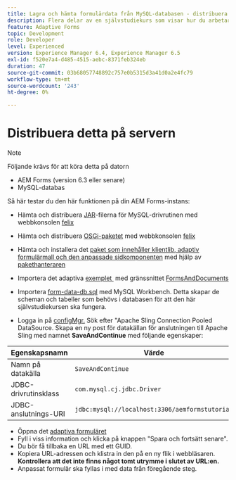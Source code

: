 ```yaml
---
title: Lagra och hämta formulärdata från MySQL-databasen - distribuera
description: Flera delar av en självstudiekurs som visar hur du arbetar med att lagra och hämta formulärdata
feature: Adaptive Forms
topic: Development
role: Developer
level: Experienced
version: Experience Manager 6.4, Experience Manager 6.5
exl-id: f520e7a4-d485-4515-aebc-8371feb324eb
duration: 47
source-git-commit: 03b68057748892c757e0b5315d3a41d0a2e4fc79
workflow-type: tm+mt
source-wordcount: '243'
ht-degree: 0%

---
```


# Distribuera detta på servern

>[!NOTE]
>
>Följande krävs för att köra detta på datorn
>
>* AEM Forms (version 6.3 eller senare)
>* MySQL-databas

Så här testar du den här funktionen på din AEM Forms-instans:

* Hämta och distribuera [JAR](assets/mysqldriver.jar)-filerna för MySQL-drivrutinen med webbkonsolen [felix](http://localhost:4502/system/console/bundles)
* Hämta och distribuera [OSGi-paketet](assets/SaveAndContinue.SaveAndContinue.core-1.0-SNAPSHOT.jar) med webbkonsolen [felix](http://localhost:4502/system/console/bundles)
* Hämta och installera det [paket som innehåller klientlib, adaptiv formulärmall och den anpassade sidkomponenten](assets/store-and-fetch-af-with-data.zip) med hjälp av [pakethanteraren](http://localhost:4502/crx/packmgr/index.jsp)
* Importera det adaptiva [exemplet &#x200B;](assets/sample-adaptive-form.zip) med gränssnittet [FormsAndDocuments](http://localhost:4502/aem/forms.html/content/dam/formsanddocuments)

* Importera [form-data-db.sql](assets/form-data-db.sql) med MySQL Workbench. Detta skapar de scheman och tabeller som behövs i databasen för att den här självstudiekursen ska fungera.
* Logga in på [configMgr.](http://localhost:4502/system/console/configMgr) Sök efter &quot;Apache Sling Connection Pooled DataSource. Skapa en ny post för datakällan för anslutningen till Apache Sling med namnet **SaveAndContinue** med följande egenskaper:

| Egenskapsnamn | Värde |
| ------------------------|---------------------------------------|
| Namn på datakälla | `SaveAndContinue` |
| JDBC-drivrutinsklass | `com.mysql.cj.jdbc.Driver` |
| JDBC-anslutnings-URI | `jdbc:mysql://localhost:3306/aemformstutorial` |

* Öppna det [adaptiva formuläret](http://localhost:4502/content/dam/formsanddocuments/demostoreandretrieveformdata/jcr:content?wcmmode=disabled)
* Fyll i viss information och klicka på knappen &quot;Spara och fortsätt senare&quot;.
* Du bör få tillbaka en URL med ett GUID.
* Kopiera URL-adressen och klistra in den på en ny flik i webbläsaren. **Kontrollera att det inte finns något tomt utrymme i slutet av URL:en.**
* Anpassat formulär ska fyllas i med data från föregående steg.
